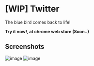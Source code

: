 # [WIP] Twitter
The blue bird comes back to life!

**Try it now!, at chrome web store (Soon..)**

## Screenshots
![image](https://github.com/ponlponl123/The-blue-bird-comes-back-to-life/assets/55607166/f2968b61-4e37-4ca5-a710-88a98e4434c1)
![image](https://github.com/ponlponl123/The-blue-bird-comes-back-to-life/assets/55607166/3d7fe02d-1c88-4929-8fb5-7e96a7e50063)
